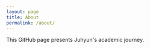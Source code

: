 ```yaml
---
layout: page
title: About
permalink: /about/
---
```


This GitHub page presents Juhyun's academic journey.
